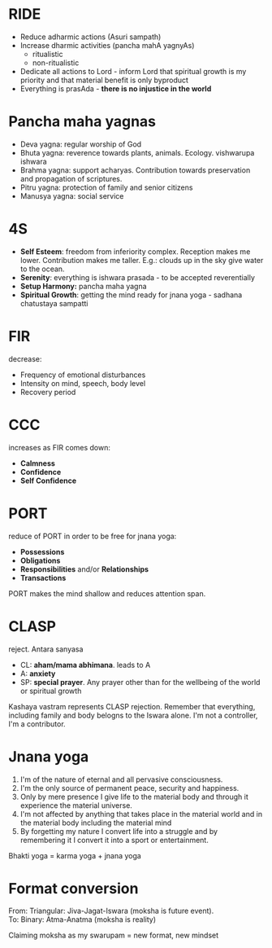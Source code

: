 # RIDE

* Reduce adharmic actions (Asuri sampath)
* Increase dharmic activities (pancha mahA yagnyAs)
    * ritualistic
    * non-ritualistic
* Dedicate all actions to Lord - inform Lord that spiritual growth is my priority and that material benefit is only byproduct
* Everything is prasAda - **there is no injustice in the world**

# Pancha maha yagnas
- Deva yagna: regular worship of God
- Bhuta yagna: reverence towards plants, animals. Ecology. vishwarupa ishwara
- Brahma yagna: support acharyas. Contribution towards preservation and propagation of scriptures.
- Pitru yagna: protection of family and senior citizens
- Manusya yagna: social service

# 4S
* **Self Esteem**: freedom from inferiority complex. Reception makes me lower. Contribution makes me taller. E.g.: clouds up in the sky give water to the ocean.
* **Serenity**: everything is ishwara prasada - to be accepted reverentially
* **Setup Harmony:** pancha maha yagna
* **Spiritual Growth**: getting the mind ready for jnana yoga - sadhana chatustaya sampatti

# FIR 
decrease:

- Frequency of emotional disturbances
- Intensity on mind, speech, body level
- Recovery period

# CCC 
increases as FIR comes down:

+ **Calmness**
+ **Confidence**
+ **Self Confidence**

# PORT
reduce of PORT in order to be free for jnana yoga:

- **Possessions**
- **Obligations**
- **Responsibilities** and/or **Relationships**
- **Transactions**

PORT makes the mind shallow and reduces attention span.

# CLASP
reject. Antara sanyasa

- CL: **aham/mama abhimana**. leads to A
- A: **anxiety**
- SP: **special prayer**. Any prayer other than for the wellbeing of the world or spiritual growth

Kashaya vastram represents CLASP rejection. Remember that everything, including family and body belogns to the Iswara alone. I'm not a controller, I'm a contributor.

# Jnana yoga

1. I'm of the nature of eternal and all pervasive consciousness.
2. I'm the only source of permanent peace, security and happiness.
3. Only by mere presence I give life to the material body and through it experience the material universe.
4. I'm not affected by anything that takes place in the material world and in the material body including the material mind
5. By forgetting my nature I convert life into a struggle and by remembering it I convert it into a sport or entertainment.

Bhakti yoga = karma yoga + jnana yoga

# Format conversion

From: Triangular: Jiva-Jagat-Iswara (moksha is future event).   
To: Binary: Atma-Anatma (moksha is reality)

Claiming moksha as my swarupam = new format, new mindset
